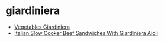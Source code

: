 # giardiniera

 * [Vegetables Giardiniera](index/v/vegetables-giardiniera-1322.json)
 * [Italian Slow Cooker Beef Sandwiches With Giardiniera Aioli](index/i/italian-slow-cooker-beef-sandwiches-with-giardiniera-aioli.json)
